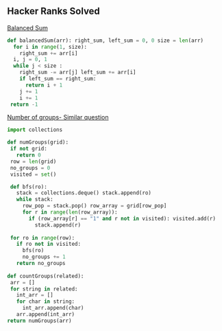 ## Hacker Ranks Solved


[Balanced Sum](https://www.hackerrank.com/contests/world-codesprint-11/challenges/balanced-array)

```python
def balancedSum(arr): right_sum, left_sum = 0, 0 size = len(arr)
  for i in range(1, size):
    right_sum += arr[i] 
  i, j = 0, 1
  while j < size :
    right_sum -= arr[j] left_sum += arr[i]
    if left_sum == right_sum:
      return i + 1 
    j += 1
    i += 1 
 return -1
 ```
 
 [Number of groups- Similar question](https://www.hackerrank.com/challenges/connected-cell-in-a-grid/problem)
 
 ```python
import collections 

def numGroups(grid):
  if not grid: 
    return 0
  row = len(grid) 
  no_groups = 0 
  visited = set()

  def bfs(ro):
    stack = collections.deque() stack.append(ro)
    while stack:
      row_pop = stack.pop() row_array = grid[row_pop]
      for r in range(len(row_array)):
        if (row_array[r] == "1" and r not in visited): visited.add(r)
          stack.append(r)
          
  for ro in range(row):
    if ro not in visited:
      bfs(ro)
      no_groups += 1 
    return no_groups
    
def countGroups(related): 
  arr = []
  for string in related: 
    int_arr = []
    for char in string: 
      int_arr.append(char)
    arr.append(int_arr) 
 return numGroups(arr)
 
 ```
